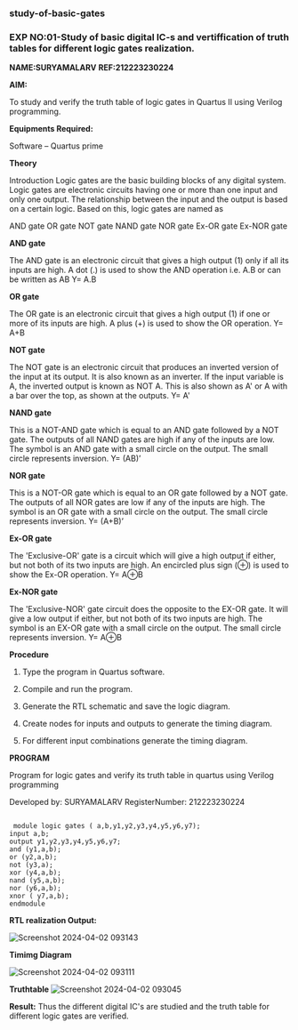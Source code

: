 ### study-of-basic-gates
### EXP NO:01-Study of basic digital IC-s and vertiffication of truth tables for different logic gates realization.

**NAME:SURYAMALARV**
**REF:212223230224**

**AIM:** 

To study and verify the truth table of logic gates in Quartus II using Verilog programming.

**Equipments Required:**

Software – Quartus prime 


**Theory**

Introduction Logic gates are the basic building blocks of any digital system. Logic gates are electronic circuits having one or more than one input and only one output. The relationship between the input and the output is based on a certain logic. Based on this, logic gates are named as

AND gate OR gate NOT gate NAND gate NOR gate Ex-OR gate Ex-NOR gate

**AND gate**

The AND gate is an electronic circuit that gives a high output (1) only if all its inputs are high. A dot (.) is used to show the AND operation i.e. A.B or can be written as AB
Y= A.B

**OR gate** 

The OR gate is an electronic circuit that gives a high output (1) if one or more of its inputs are high. A plus (+) is used to show the OR operation.
Y= A+B

**NOT gate**

The NOT gate is an electronic circuit that produces an inverted version of the input at its output. It is also known as an inverter. If the input variable is A, the inverted output is known as NOT A. This is also shown as A' or A with a bar over the top, as shown at the outputs.
Y= A'

**NAND gate**

This is a NOT-AND gate which is equal to an AND gate followed by a NOT gate. The outputs of all NAND gates are high if any of the inputs are low. The symbol is an AND gate with a small circle on the output. The small circle represents inversion.
Y= (AB)’

**NOR gate**

This is a NOT-OR gate which is equal to an OR gate followed by a NOT gate. The outputs of all NOR gates are low if any of the inputs are high. The symbol is an OR gate with a small circle on the output. The small circle represents inversion.
Y= (A+B)’

**Ex-OR gate**

The 'Exclusive-OR' gate is a circuit which will give a high output if either, but not both of its two inputs are high. An encircled plus sign (⊕) is used to show the Ex-OR operation.
Y= A⊕B

**Ex-NOR gate**

The 'Exclusive-NOR' gate circuit does the opposite to the EX-OR gate. It will give a low output if either, but not both of its two inputs are high. The symbol is an EX-OR gate with a small circle on the output. The small circle represents inversion.
Y= A⊕B

**Procedure** 

1.	Type the program in Quartus software.

2.	Compile and run the program.

3.	Generate the RTL schematic and save the logic diagram.

4.	Create nodes for inputs and outputs to generate the timing diagram.

5.	For different input combinations generate the timing diagram.


**PROGRAM**

Program for logic gates and verify its truth table in quartus using Verilog programming

 Developed by: SURYAMALARV
 RegisterNumber: 212223230224
 ```

  module logic gates ( a,b,y1,y2,y3,y4,y5,y6,y7);
 input a,b;
 output y1,y2,y3,y4,y5,y6,y7;
 and (y1,a,b);
 or (y2,a,b);
 not (y3,a);
 xor (y4,a,b);
 nand (y5,a,b);
 nor (y6,a,b);
 xnor ( y7,a,b);
 endmodule
 ```


**RTL realization Output:**

![Screenshot 2024-04-02 093143](https://github.com/suryamalarv/study-of-basic-gates/assets/145742486/bc0242b8-5b58-4606-ae63-da594019276e)



**Timimg Diagram**

![Screenshot 2024-04-02 093111](https://github.com/suryamalarv/study-of-basic-gates/assets/145742486/8fab04ae-087d-4e4b-be08-83756de647c8)




**Truthtable**
![Screenshot 2024-04-02 093045](https://github.com/suryamalarv/study-of-basic-gates/assets/145742486/60011e51-12f5-4680-a706-3aaa3a2daa67)




**Result:**
Thus the different digital IC's are studied and the truth table for different logic gates are verified.

